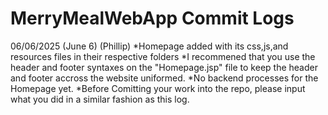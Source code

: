 # MerryMealWebApp Commit Logs


06/06/2025 (June 6) (Phillip)
*Homepage added with its css,js,and resources files in their respective folders
*I recommened that you use the header and footer syntaxes on the "Homepage.jsp" file to keep the header and footer accross the website uniformed.
*No backend processes for the Homepage yet.
*Before Comitting your work into the repo, please input what you did in a similar fashion as this log.